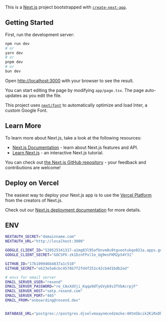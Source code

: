 This is a [Next.js](https://nextjs.org/) project bootstrapped with [`create-next-app`](https://github.com/vercel/next.js/tree/canary/packages/create-next-app).

## Getting Started

First, run the development server:

```bash
npm run dev
# or
yarn dev
# or
pnpm dev
# or
bun dev
```

Open [http://localhost:3000](http://localhost:3000) with your browser to see the result.

You can start editing the page by modifying `app/page.tsx`. The page auto-updates as you edit the file.

This project uses [`next/font`](https://nextjs.org/docs/basic-features/font-optimization) to automatically optimize and load Inter, a custom Google Font.

## Learn More

To learn more about Next.js, take a look at the following resources:

- [Next.js Documentation](https://nextjs.org/docs) - learn about Next.js features and API.
- [Learn Next.js](https://nextjs.org/learn) - an interactive Next.js tutorial.

You can check out [the Next.js GitHub repository](https://github.com/vercel/next.js/) - your feedback and contributions are welcome!

## Deploy on Vercel

The easiest way to deploy your Next.js app is to use the [Vercel Platform](https://vercel.com/new?utm_medium=default-template&filter=next.js&utm_source=create-next-app&utm_campaign=create-next-app-readme) from the creators of Next.js.

Check out our [Next.js deployment documentation](https://nextjs.org/docs/deployment) for more details.

## ENV
```bash
NEXTAUTH_SECRET="domainname.com"
NEXTAUTH_URL="http://localhost:3000"

GOOGLE_CLIENT_ID="520525341317-a1mg83l95afbnvm8u9tgveotukqo021a.apps.googleusercontent.com"
GOOGLE_CLIENT_SECRET="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"

GITHUB_ID="17b109946b4837a1c510"
GITHUB_SECRET="e623e5a6cbc4576b7f2fd4f251c42cb4d1bdb2ed"

# envs for email server
EMAIL_SERVER_USER="resend"
EMAIL_SERVER_PASSWORD="re_CAxXdVji_Kqqa9dTyGVyb9s3TVbAcrpjF"
EMAIL_SERVER_HOST="smtp.resend.com"
EMAIL_SERVER_PORT="465"
EMAIL_FROM="onboarding@resend.dev"


DATABASE_URL="postgres://postgres.djselvmaaynmcedzmzke:4HtmSbcik2KiRxDh@aws-0-ap-southeast-1.pooler.supabase.com:5432/postgres"


```